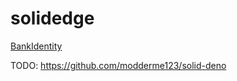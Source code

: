 # solidedge

[BankIdentity](https://bankidentity.eu)

TODO: https://github.com/modderme123/solid-deno

